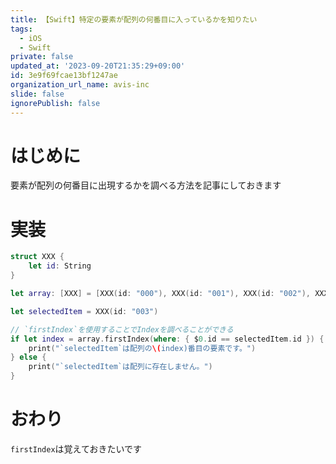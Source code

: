 ```yaml
---
title: 【Swift】特定の要素が配列の何番目に入っているかを知りたい
tags:
  - iOS
  - Swift
private: false
updated_at: '2023-09-20T21:35:29+09:00'
id: 3e9f69fcae13bf1247ae
organization_url_name: avis-inc
slide: false
ignorePublish: false
---
```

# はじめに
要素が配列の何番目に出現するかを調べる方法を記事にしておきます

# 実装
```swift
struct XXX {
    let id: String
}

let array: [XXX] = [XXX(id: "000"), XXX(id: "001"), XXX(id: "002"), XXX(id: "003"), XXX(id: "004")]

let selectedItem = XXX(id: "003")

// `firstIndex`を使用することでIndexを調べることができる
if let index = array.firstIndex(where: { $0.id == selectedItem.id }) {
    print("`selectedItem`は配列の\(index)番目の要素です。")
} else {
    print("`selectedItem`は配列に存在しません。")
}
```

# おわり
`firstIndex`は覚えておきたいです
